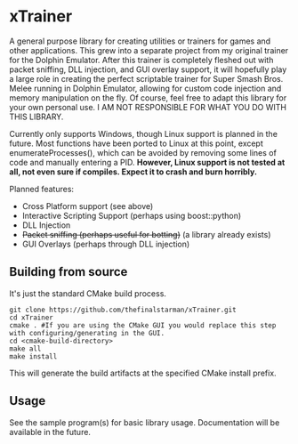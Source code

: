 # xTrainer
A general purpose library for creating utilities or trainers for games and other applications. This grew into a separate project from my original trainer for the Dolphin Emulator. After this trainer is completely fleshed out with packet sniffing, DLL injection, and GUI overlay support, it will hopefully play a large role in creating the perfect scriptable trainer for Super Smash Bros. Melee running in Dolphin Emulator, allowing for custom code injection and memory manipulation on the fly. Of course, feel free to adapt this library for your own personal use.
I AM NOT RESPONSIBLE FOR WHAT YOU DO WITH THIS LIBRARY.

Currently only supports Windows, though Linux support is planned in the future. Most functions have been ported to Linux at this point, except enumerateProcesses(), which can be avoided by removing some lines of code and manually entering a PID. **However, Linux support is not tested at all, not even sure if compiles. Expect it to crash and burn horribly.**

Planned features:
+ Cross Platform support (see above)
+ Interactive Scripting Support (perhaps using boost::python)
+ DLL Injection
+ ~~Packet sniffing (perhaps useful for botting)~~ (a library already exists)
+ GUI Overlays (perhaps through DLL injection)

## Building from source
It's just the standard CMake build process.

```
git clone https://github.com/thefinalstarman/xTrainer.git
cd xTrainer
cmake . #If you are using the CMake GUI you would replace this step with configuring/generating in the GUI.
cd <cmake-build-directory>
make all
make install
```

This will generate the build artifacts at the specified CMake install prefix.

## Usage
See the sample program(s) for basic library usage.
Documentation will be available in the future.
